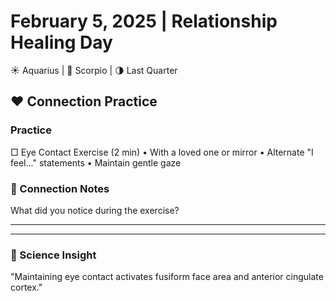 # February 5, 2025 | Relationship Healing Day
☀️ Aquarius | 🌙 Scorpio | 🌗 Last Quarter

## ❤️ Connection Practice

### Practice
□ Eye Contact Exercise (2 min)
  • With a loved one or mirror
  • Alternate "I feel..." statements
  • Maintain gentle gaze

### 📝 Connection Notes
What did you notice during the exercise?
_______________________
_______________________

### 💫 Science Insight
"Maintaining eye contact activates fusiform face area and anterior cingulate cortex." 